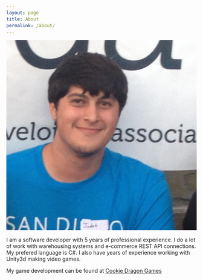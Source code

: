 ```yaml
---
layout: page
title: About
permalink: /about/
---
```


![Image](/assets/img/mecut.jpg)

I am a software developer with 5 years of professional experience. I do a lot of work with warehousing systems and e-commerce REST API connections. My prefered language is C#. 
I also have years of experience working with Unity3d making video games.

My game development can be found at [Cookie Dragon Games](http://www.cookiedragon.games)

